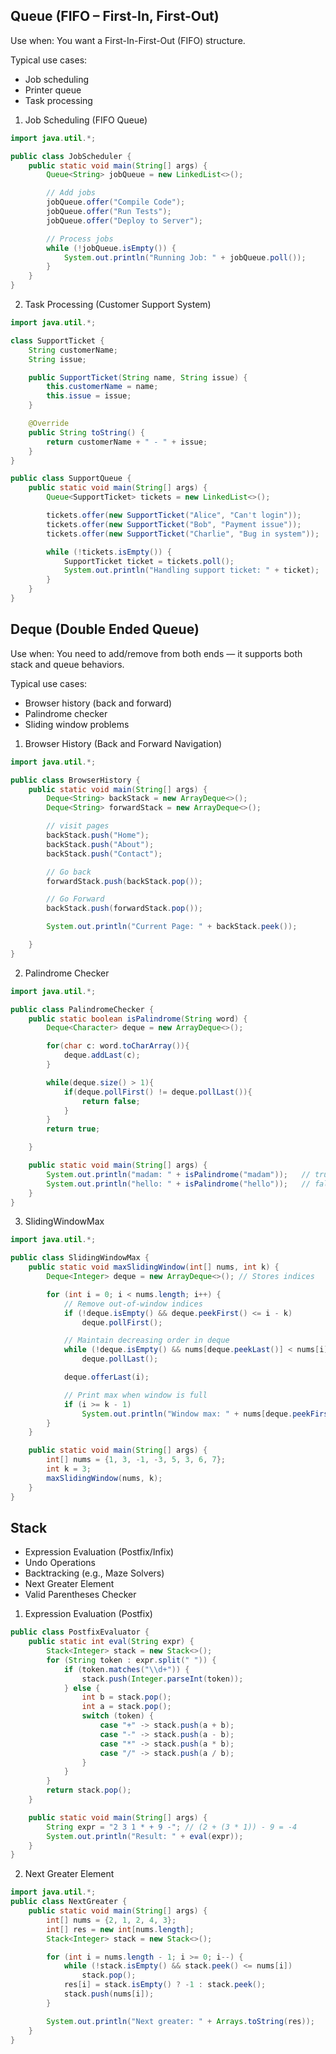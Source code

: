 ## Queue (FIFO – First-In, First-Out)

Use when: You want a First-In-First-Out (FIFO) structure.

Typical use cases:

- Job scheduling
- Printer queue
- Task processing

1. Job Scheduling (FIFO Queue)

```java
import java.util.*;

public class JobScheduler {
    public static void main(String[] args) {
        Queue<String> jobQueue = new LinkedList<>();

        // Add jobs
        jobQueue.offer("Compile Code");
        jobQueue.offer("Run Tests");
        jobQueue.offer("Deploy to Server");

        // Process jobs
        while (!jobQueue.isEmpty()) {
            System.out.println("Running Job: " + jobQueue.poll());
        }
    }
}

```

2. Task Processing (Customer Support System)

```java
import java.util.*;

class SupportTicket {
    String customerName;
    String issue;

    public SupportTicket(String name, String issue) {
        this.customerName = name;
        this.issue = issue;
    }

    @Override
    public String toString() {
        return customerName + " - " + issue;
    }
}

public class SupportQueue {
    public static void main(String[] args) {
        Queue<SupportTicket> tickets = new LinkedList<>();

        tickets.offer(new SupportTicket("Alice", "Can't login"));
        tickets.offer(new SupportTicket("Bob", "Payment issue"));
        tickets.offer(new SupportTicket("Charlie", "Bug in system"));

        while (!tickets.isEmpty()) {
            SupportTicket ticket = tickets.poll();
            System.out.println("Handling support ticket: " + ticket);
        }
    }
}
```

## Deque (Double Ended Queue)

Use when: You need to add/remove from both ends — it supports both stack and queue behaviors.

Typical use cases:

- Browser history (back and forward)
- Palindrome checker
- Sliding window problems

1. Browser History (Back and Forward Navigation)

```java
import java.util.*;

public class BrowserHistory {
    public static void main(String[] args) {
        Deque<String> backStack = new ArrayDeque<>();
        Deque<String> forwardStack = new ArrayDeque<>();

        // visit pages
        backStack.push("Home");
        backStack.push("About");
        backStack.push("Contact");

        // Go back
        forwardStack.push(backStack.pop());

        // Go Forward
        backStack.push(forwardStack.pop());

        System.out.println("Current Page: " + backStack.peek());

    }
}

```

2. Palindrome Checker

```java
import java.util.*;

public class PalindromeChecker {
    public static boolean isPalindrome(String word) {
        Deque<Character> deque = new ArrayDeque<>();

        for(char c: word.toCharArray()){
            deque.addLast(c);
        }

        while(deque.size() > 1){
            if(deque.pollFirst() != deque.pollLast()){
                return false;
            }
        }
        return true;

    }

    public static void main(String[] args) {
        System.out.println("madam: " + isPalindrome("madam"));   // true
        System.out.println("hello: " + isPalindrome("hello"));   // false
    }
}
```

3. SlidingWindowMax

```java
import java.util.*;

public class SlidingWindowMax {
    public static void maxSlidingWindow(int[] nums, int k) {
        Deque<Integer> deque = new ArrayDeque<>(); // Stores indices

        for (int i = 0; i < nums.length; i++) {
            // Remove out-of-window indices
            if (!deque.isEmpty() && deque.peekFirst() <= i - k)
                deque.pollFirst();

            // Maintain decreasing order in deque
            while (!deque.isEmpty() && nums[deque.peekLast()] < nums[i])
                deque.pollLast();

            deque.offerLast(i);

            // Print max when window is full
            if (i >= k - 1)
                System.out.println("Window max: " + nums[deque.peekFirst()]);
        }
    }

    public static void main(String[] args) {
        int[] nums = {1, 3, -1, -3, 5, 3, 6, 7};
        int k = 3;
        maxSlidingWindow(nums, k);
    }
}
```

## Stack

- Expression Evaluation (Postfix/Infix)
- Undo Operations
- Backtracking (e.g., Maze Solvers)
- Next Greater Element
- Valid Parentheses Checker

1. Expression Evaluation (Postfix)

```java
public class PostfixEvaluator {
    public static int eval(String expr) {
        Stack<Integer> stack = new Stack<>();
        for (String token : expr.split(" ")) {
            if (token.matches("\\d+")) {
                stack.push(Integer.parseInt(token));
            } else {
                int b = stack.pop();
                int a = stack.pop();
                switch (token) {
                    case "+" -> stack.push(a + b);
                    case "-" -> stack.push(a - b);
                    case "*" -> stack.push(a * b);
                    case "/" -> stack.push(a / b);
                }
            }
        }
        return stack.pop();
    }

    public static void main(String[] args) {
        String expr = "2 3 1 * + 9 -"; // (2 + (3 * 1)) - 9 = -4
        System.out.println("Result: " + eval(expr));
    }
}
```

2. Next Greater Element

```java
import java.util.*;
public class NextGreater {
    public static void main(String[] args) {
        int[] nums = {2, 1, 2, 4, 3};
        int[] res = new int[nums.length];
        Stack<Integer> stack = new Stack<>();

        for (int i = nums.length - 1; i >= 0; i--) {
            while (!stack.isEmpty() && stack.peek() <= nums[i])
                stack.pop();
            res[i] = stack.isEmpty() ? -1 : stack.peek();
            stack.push(nums[i]);
        }

        System.out.println("Next greater: " + Arrays.toString(res));
    }
}
```
